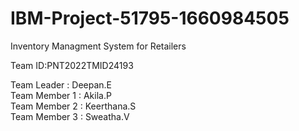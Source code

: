 # IBM-Project-51795-1660984505
Inventory Managment System for Retailers


Team ID:PNT2022TMID24193   


Team Leader : Deepan.E  
Team Member 1 : Akila.P  
Team Member 2 : Keerthana.S   
Team Member 3 : Sweatha.V  
  